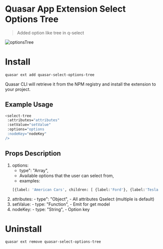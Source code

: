 Quasar App Extension Select Options Tree
===

> Added option like tree in q-select

![optionsTree](https://user-images.githubusercontent.com/50715463/118376098-90abca00-b5ce-11eb-85cc-d878e7d34583.png)


# Install
```bash
quasar ext add quasar-select-options-tree
```
Quasar CLI will retrieve it from the NPM registry and install the extension to your project.

## Example Usage
 ```bash
 <select-tree 
  :attributes="attributes"
  :setValue="setValue"
  :options="options
  :nodeKey="nodeKey"
 />

 ```
 ## Props Description
 1. options: 
    - type": "Array",
    - Available options that the user can select from,
    - examples:
    ```bash
    [{label: 'American Cars', children: [ {label:'Ford'}, {label:'Tesla'}, {label:'General Motors'}]}]"
    ```
  2. attributes:
    - type": "Object",
    - All attributes Qselect (multiple is default)
  3. setValue:
    - type: "Function",
    - Emit for get model
  4. nodeKey:
    - type: "String",
    - Option key

# Uninstall
```bash
quasar ext remove quasar-select-options-tree
```

